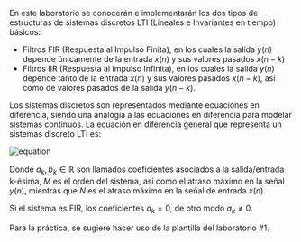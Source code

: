 En este laboratorio se conocerán e implementarán los dos tipos de estructuras de sistemas discretos LTI (Lineales e Invariantes en tiempo) básicos:
- Filtros FIR (Respuesta al Impulso Finita), en los cuales la salida $y(n)$ depende únicamente de la entrada $x(n)$ y sus valores pasados $x(n - k)$
- Filtros IIR (Respuesta al Impulso Infinita), en los cuales la salida $y(n)$ depende tanto de la entrada $x(n)$ y sus valores pasados $x(n - k)$, así como de valores pasados de la salida $y(n - k)$.

Los sistemas discretos son representados mediante ecuaciones en diferencia, siendo una analogia a las ecuaciones en diferencia para modelar sistemas continuos.
La ecuación en diferencia general que representa un sistemas discreto LTI es:

![equation](https://latex.codecogs.com/svg.image?{\color{White}y(n)=\sum_{k=0}^{N}b_k&space;x(n-k)-\sum_{k=1}^{M}a_k&space;y(n-k)})

Donde $a_k,b_k \in \mathbb{R}$ son llamados coeficientes asociados a la salida/entrada k-ésima, $M$ es el orden del sistema, así como el atraso máximo en la señal $y(n)$, mientras que $N$ es el atraso máximo en la señal de entrada $x(n)$.

Si el sistema es FIR, los coeficientes $a_k = 0$, de otro modo $a_k \neq 0$.

Para la práctica, se sugiere hacer uso de la plantilla del laboratorio #1.
